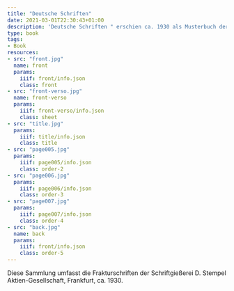 ```yaml
---
title: "Deutsche Schriften"
date: 2021-03-01T22:30:43+01:00
description: 'Deutsche Schriften " erschien ca. 1930 als Musterbuch der Schriftgießerei D. Stempel Aktien-Gesellschaft, Frankfurt. <a class="worldcat" href="http://www.worldcat.org/oclc/724064772">&nbsp;</a>'
type: book
tags:
- Book
resources:
- src: "front.jpg"
  name: front
  params:
    iiif: front/info.json
    class: front
- src: "front-verso.jpg"
  name: front-verso
  params:
    iiif: front-verso/info.json
    class: sheet
- src: "title.jpg"
  params:
    iiif: title/info.json
    class: title
- src: "page005.jpg"
  params:
    iiif: page005/info.json
    class: order-2
- src: "page006.jpg"
  params:
    iiif: page006/info.json
    class: order-3
- src: "page007.jpg"
  params:
    iiif: page007/info.json
    class: order-4
- src: "back.jpg"
  name: back
  params:
    iiif: front/info.json
    class: order-5
---
```

Diese Sammlung umfasst die Frakturschriften der Schriftgießerei D. Stempel Aktien-Gesellschaft, Frankfurt, ca. 1930.
